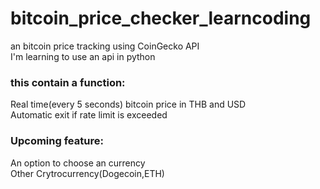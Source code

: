 # bitcoin_price_checker_learncoding
an bitcoin price tracking using CoinGecko API <br>
I'm learning to use an api in python <br>
### this contain a function: <br>
Real time(every 5 seconds) bitcoin price in THB and USD <br>
Automatic exit if rate limit is exceeded<br>

### Upcoming feature: <br>
An option to choose an currency<br>
Other Crytrocurrency(Dogecoin,ETH)
